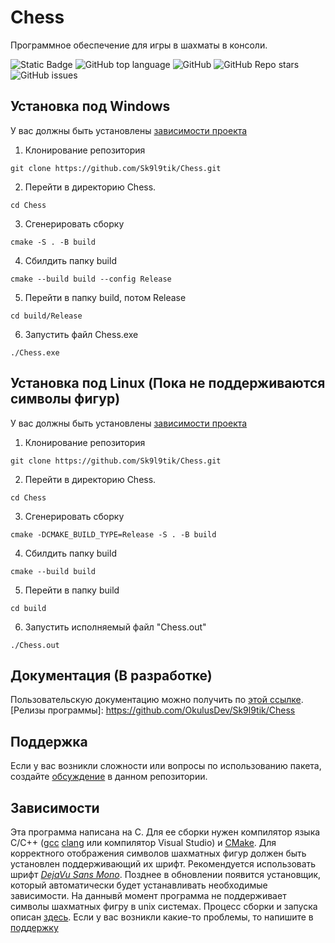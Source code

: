 # Chess
Программное обеспечение для игры в шахматы в консоли.

<!--Блок информации о репозитории в бейджах-->
<!--[![Github stats](https://img.shields.io/github/downloads/Sk9l9tik/Chess/total.svg?style=for-the-badge&color=red)](https://somsubhra.github.io/github-release-stats/?username=Sk9l9tik&repository=Chess)-->
![Static Badge](https://img.shields.io/badge/Sk9l9tik-Chess-Chess)
![GitHub top language](https://img.shields.io/github/languages/top/Sk9l9tik/Chess)
![GitHub](https://img.shields.io/github/license/Sk9l9tik/Chess)
![GitHub Repo stars](https://img.shields.io/github/stars/Sk9l9tik/Chess)
![GitHub issues](https://img.shields.io/github/issues/Sk9l9tik/Chess)

<!--Установка-->

## Установка под Windows

У вас должны быть установлены [зависимости проекта](https://github.com/Sk9l9tik/Chess#зависимости)

1. Клонирование репозитория 

```git clone https://github.com/Sk9l9tik/Chess.git```

2.  Перейти в директорию Chess.

```cd Chess```

3.  Сгенерировать сборку

```cmake -S . -B build```

4. Сбилдить папку build

```cmake --build build --config Release```

5. Перейти в папку build, потом Release

```cd build/Release```

6.  Запустить файл Chess.exe

```./Chess.exe```

## Установка под Linux (Пока не поддерживаются символы фигур)
У вас должны быть установлены [зависимости проекта](https://github.com/Sk9l9tik/Chess#зависимости)

1. Клонирование репозитория 

```git clone https://github.com/Sk9l9tik/Chess.git```

2.  Перейти в директорию Chess.

```cd Chess```

3.  Сгенерировать сборку

```cmake -DCMAKE_BUILD_TYPE=Release -S . -B build```

4. Сбилдить папку build

```cmake --build build```

5. Перейти в папку build

```cd build```

6.  Запустить исполняемый файл "Chess.out"

```./Chess.out```


<!--Пользовательская документация-->
## Документация (В разработке)
Пользовательскую документацию можно получить по [этой ссылке](./docs/ru/index.md).[Релизы программы]: https://github.com/OkulusDev/Sk9l9tik/Chess


<!--Поддержка-->
## Поддержка
Если у вас возникли сложности или вопросы по использованию пакета, создайте [обсуждение](https://github.com/Sk9l9tik/Chess/issues/new/choose) в данном репозитории.

<!--зависимости-->
## Зависимости
Эта программа написана на С. Для ее сборки нужен компилятор языка С/С++ ([gcc](https://gcc.gnu.org) [clang](clang.llvm.org) или компилятор Visual Studio) и [CMake](cmake.org). Для корректного отображения символов шахматных фигур должен быть установлен поддерживающий их шрифт. Рекомендуется использовать шрифт _[DejaVu Sans Mono](https://fonts-online.ru/fonts/dejavu-sans-mono)_. Позднее в обновлении появится установщик, который автоматически будет устанавливать необходимые зависимости. На даннывй момент программа не поддерживает символы шахматных фигру в unix системах.
Процесс сборки и запуска описан [здесь](https://github.com/Sk9l9tik/Chess#установка). Если у вас возникли какие-то проблемы, то напишите в [поддержку](https://github.com/Sk9l9tik/Chess#поддержка)
